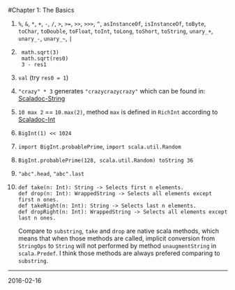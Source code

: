 #Chapter 1: The Basics

1. `%`, `&`, `*`, `+`, `-`, `/`, `>`, `>=`, `>>`, `>>>`, `^`, `asInstanceOf`, `isInstanceOf`, `toByte`, `toChar`, `toDouble`, `toFloat`, `toInt`, `toLong`, `toShort`, `toString`, `unary_+`, `unary_-`, `unary_~`, `|`
2. 
    <!-- language: scala -->
       
        math.sqrt(3)
        math.sqrt(res0)
        3 - res1
    
3. `val` (try `res0 = 1`)
4. `"crazy" * 3` generates `"crazycrazycrazy"` which can be found in: [Scaladoc-String](http://www.scala-lang.org/api/current/index.html?&_ga=1.138007600.1611065700.1455630876#scala.collection.immutable.StringOps)
5. `10 max 2` == `10.max(2)`, method `max` is defined in `RichInt` according to [Scaladoc-Int](http://www.scala-lang.org/api/current/index.html?&_ga=1.138007600.1611065700.1455630876#scala.Int)
6. `BigInt(1) << 1024`
7. `import BigInt.probablePrime`, `import scala.util.Random`
8. `BigInt.probablePrime(128, scala.util.Random) toString 36`
9. `"abc".head`, `"abc".last`
10. 
    <!-- language: scala -->
        
        def take(n: Int): String -> Selects first n elements.
        def drop(n: Int): WrappedString -> Selects all elements except first n ones.
        def takeRight(n: Int): String -> Selects last n elements.
        def dropRight(n: Int): WrappedString -> Selects all elements except last n ones.

    Compare to `substring`, `take` and `drop` are native scala methods, which means that when those methods are called, implicit conversion from `StringOps` to `String` will not performed by method `unaugmentString` in `scala.Predef`. 
I think those methods are always prefered comparing to `substring`.

----
2016-02-16
